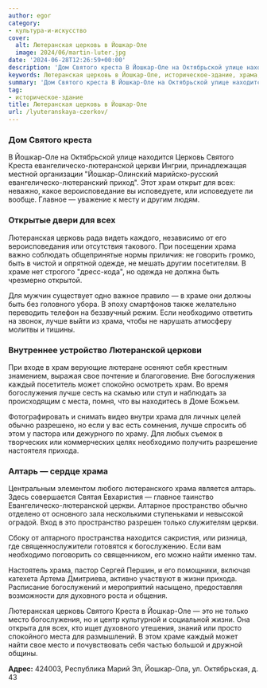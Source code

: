 ```yaml
---
author: egor
category:
- культура-и-искусство
cover:
  alt: Лютеранская церковь в Йошкар-Оле
  image: 2024/06/martin-luter.jpg
date: '2024-06-28T12:26:59+00:00'
description: 'Дом Святого креста В Йошкар-Оле на Октябрьской улице находится Церковь Святого Креста евангелическо-лютеранской церкви Ингрии, принадлежащая местной...'
keywords: Лютеранская церковь в Йошкар-Оле, историческое-здание, храма, йошкар, святого, креста, церковь, евангелическо, лютеранской, церкви, храм, храме, необходимо, богослужения, оле, находится, исповедуете
summary: 'Дом Святого креста В Йошкар-Оле на Октябрьской улице находится Церковь Святого Креста евангелическо-лютеранской церкви Ингрии, принадлежащая местной...'
tag:
- историческое-здание
title: Лютеранская церковь в Йошкар-Оле
url: /lyuteranskaya-czerkov/
---
```


### Дом Святого креста

В Йошкар-Оле на Октябрьской улице находится Церковь Святого Креста евангелическо-лютеранской церкви Ингрии, принадлежащая местной организации "Йошкар-Олинский марийско-русский евангелическо-лютеранский приход". Этот храм открыт для всех: неважно, какое вероисповедание вы исповедуете, или исповедуете ли вообще. Главное — уважение к месту и другим людям.

### Открытые двери для всех

Лютеранская церковь рада видеть каждого, независимо от его вероисповедания или отсутствия такового. При посещении храма важно соблюдать общепринятые нормы приличия: не говорить громко, быть в чистой и опрятной одежде, не мешать другим посетителям. В храме нет строгого "дресс-кода", но одежда не должна быть чрезмерно открытой.

Для мужчин существует одно важное правило — в храме они должны быть без головного убора. В эпоху смартфонов также желательно переводить телефон на беззвучный режим. Если необходимо ответить на звонок, лучше выйти из храма, чтобы не нарушать атмосферу молитвы и тишины.

### Внутреннее устройство Лютеранской церкови

При входе в храм верующие лютеране осеняют себя крестным знамением, выражая свое почтение и благоговение. Вне богослужения каждый посетитель может спокойно осмотреть храм. Во время богослужения лучше сесть на скамью или стул и наблюдать за происходящим с места, помня, что вы находитесь в Доме Божьем.

Фотографировать и снимать видео внутри храма для личных целей обычно разрешено, но если у вас есть сомнения, лучше спросить об этом у пастора или дежурного по храму. Для любых съемок в творческих или коммерческих целях необходимо получить разрешение настоятеля прихода.

### Алтарь — сердце храма

Центральным элементом любого лютеранского храма является алтарь. Здесь совершается Святая Евхаристия — главное таинство Евангелическо-лютеранской церкви. Алтарное пространство обычно отделено от основного зала несколькими ступеньками и невысокой оградой. Вход в это пространство разрешен только служителям церкви.

Сбоку от алтарного пространства находится сакристия, или ризница, где священнослужители готовятся к богослужению. Если вам необходимо поговорить со священником, его можно найти именно там.

Настоятель храма, пастор Сергей Першин, и его помощники, включая катехета Артема Дмитриева, активно участвуют в жизни прихода. Расписание богослужений и мероприятий насыщено, предоставляя возможности для духовного роста и общения.

Лютеранская церковь Святого Креста в Йошкар-Оле — это не только место богослужения, но и центр культурной и социальной жизни. Она открыта для всех, кто ищет духовного утешения, знаний или просто спокойного места для размышлений. В этом храме каждый может найти свое место и почувствовать себя частью большой и дружной общины.

**Адрес:** 424003, Республика Марий Эл, Йошкар-Ола, ул. Октябрьская, д. 43